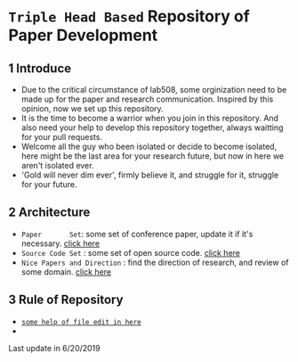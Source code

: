 # `Triple Head Based` Repository of Paper Development
## 1 Introduce
* Due to the critical circumstance of lab508, some orginization need to be made up for the paper and research communication. Inspired by this opinion, now we set up this repository.
* It is the time to become a warrior when you join in this repository. And also need your help to develop this repository together, always waitting for your pull requests. 
* Welcome all the guy who been isolated or decide to become isolated, here might be the last area for your research future, but now in here we aren't isolated ever. 
* 'Gold will never dim ever', firmly believe it, and struggle for it, struggle for your future.

## 2 Architecture
* `Paper       Set`: some set of conference paper, update it if it's necessary. [click here](https://github.com/hikaruzzz/Triple-Head-Based-Repository-of-Paper-Development/blob/master/Paper%20Set.md)
* `Source Code Set` : some set of open source code. [click here](https://github.com/hikaruzzz/Triple-Head-Based-Repository-of-Paper-Development/blob/master/Source_Code_Set.md)
* `Nice Papers and Direction` : find the direction of research, and review of some domain. [click here](https://github.com/hikaruzzz/Triple-Head-Based-Repository-of-Paper-Development/blob/master/Nice_Papers_and_Direction.md)

## 3 Rule of Repository
* [`some help of file edit in here`](https://blog.csdn.net/kaitiren/article/details/38513715"!")
* ` `




Last update in 6/20/2019

